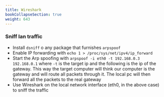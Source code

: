 ```yaml
---
title: Wireshark
bookCollapseSection: true
weight: 643
---
```


### Sniff lan traffic

* Install `dsniff` o any package that furnishes `arpspoof`
* Enable IP forwarding with `echo 1 > /proc/sys/net/ipv4/ip_forward`
* Start the Arp spoofing with `arpspoof -i eth0 -t 192.168.0.3 192.168.0.1` where `-t` is the target ip and the following is the ip of the gateway. This way the target computer will think our computer is the gateway and will route all packets through it. The local pc will then forward all the packets to the real gateway
* Use Wireshark on the local network interface (eth0, in the above case) to sniff the traffic
